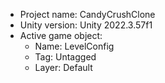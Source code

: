 <!-- UNITY CODE ASSIST INSTRUCTIONS START -->
- Project name: CandyCrushClone
- Unity version: Unity 2022.3.57f1
- Active game object:
  - Name: LevelConfig
  - Tag: Untagged
  - Layer: Default
<!-- UNITY CODE ASSIST INSTRUCTIONS END -->